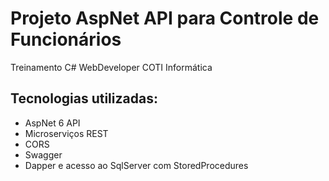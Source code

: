 # Projeto AspNet API para Controle de Funcionários
Treinamento C# WebDeveloper COTI Informática

## Tecnologias utilizadas:

* AspNet 6 API
* Microserviços REST
* CORS
* Swagger
* Dapper e acesso ao SqlServer com StoredProcedures